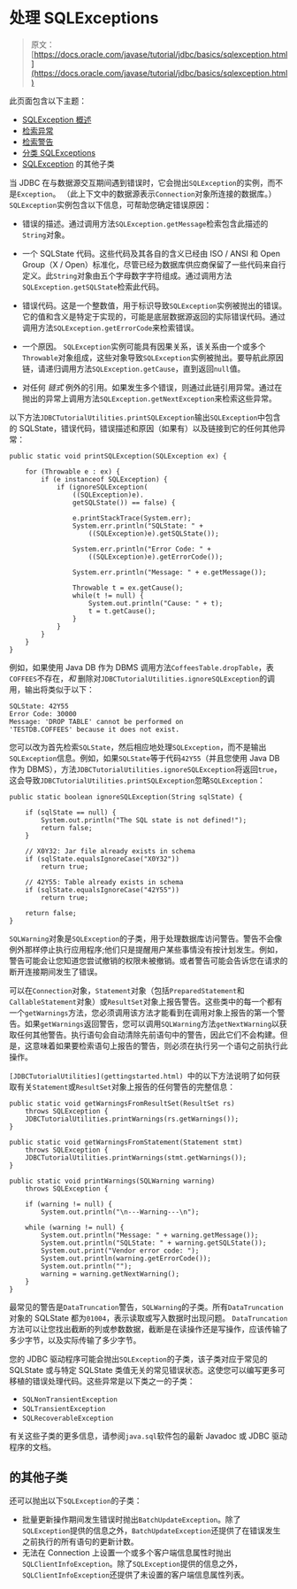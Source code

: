 # 处理 SQLExceptions

> 原文： [https://docs.oracle.com/javase/tutorial/jdbc/basics/sqlexception.html](https://docs.oracle.com/javase/tutorial/jdbc/basics/sqlexception.html)

此页面包含以下主题：

*   [SQLException 概述](#overview_sqlexception)
*   [检索异常](#retrieving_exceptions)
*   [检索警告](#retrieving_warnings)
*   [分类 SQLExceptions](#categorized_sqlexceptions)
*   [SQLException](#subclasses_sqlexception) 的其他子类

当 JDBC 在与数据源交互期间遇到错误时，它会抛出`SQLException`的实例，而不是`Exception`。 （此上下文中的数据源表示`Connection`对象所连接的数据库。）`SQLException`实例包含以下信息，可帮助您确定错误原因：

*   错误的描述。通过调用方法`SQLException.getMessage`检索包含此描述的`String`对象。

*   一个 SQLState 代码。这些代码及其各自的含义已经由 ISO / ANSI 和 Open Group（X / Open）标准化，尽管已经为数据库供应商保留了一些代码来自行定义。此`String`对象由五个字母数字字符组成。通过调用方法`SQLException.getSQLState`检索此代码。

*   错误代码。这是一个整数值，用于标识导致`SQLException`实例被抛出的错误。它的值和含义是特定于实现的，可能是底层数据源返回的实际错误代码。通过调用方法`SQLException.getErrorCode`来检索错误。

*   一个原因。 `SQLException`实例可能具有因果关系，该关系由一个或多个`Throwable`对象组成，这些对象导致`SQLException`实例被抛出。要导航此原因链，请递归调用方法`SQLException.getCause`，直到返回`null`值。

*   对任何 _链式_ 例外的引用。如果发生多个错误，则通过此链引用异常。通过在抛出的异常上调用方法`SQLException.getNextException`来检索这些异常。

以下方法`JDBCTutorialUtilities.printSQLException`输出`SQLException`中包含的 SQLState，错误代码，错误描述和原因（如果有）以及链接到它的任何其他异常：

```
public static void printSQLException(SQLException ex) {

    for (Throwable e : ex) {
        if (e instanceof SQLException) {
            if (ignoreSQLException(
                ((SQLException)e).
                getSQLState()) == false) {

                e.printStackTrace(System.err);
                System.err.println("SQLState: " +
                    ((SQLException)e).getSQLState());

                System.err.println("Error Code: " +
                    ((SQLException)e).getErrorCode());

                System.err.println("Message: " + e.getMessage());

                Throwable t = ex.getCause();
                while(t != null) {
                    System.out.println("Cause: " + t);
                    t = t.getCause();
                }
            }
        }
    }
}

```

例如，如果使用 Java DB 作为 DBMS 调用方法`CoffeesTable.dropTable`，表`COFFEES`不存在，_和_ 删除对`JDBCTutorialUtilities.ignoreSQLException`的调用，输出将类似于以下：

```
SQLState: 42Y55
Error Code: 30000
Message: 'DROP TABLE' cannot be performed on
'TESTDB.COFFEES' because it does not exist.

```

您可以改为首先检索`SQLState`，然后相应地处理`SQLException`，而不是输出`SQLException`信息。例如，如果`SQLState`等于代码`42Y55`（并且您使用 Java DB 作为 DBMS），方法`JDBCTutorialUtilities.ignoreSQLException`将返回`true`，这会导致`JDBCTutorialUtilities.printSQLException`忽略`SQLException`：

```
public static boolean ignoreSQLException(String sqlState) {

    if (sqlState == null) {
        System.out.println("The SQL state is not defined!");
        return false;
    }

    // X0Y32: Jar file already exists in schema
    if (sqlState.equalsIgnoreCase("X0Y32"))
        return true;

    // 42Y55: Table already exists in schema
    if (sqlState.equalsIgnoreCase("42Y55"))
        return true;

    return false;
}

```

`SQLWarning`对象是`SQLException`的子类，用于处理数据库访问警告。警告不会像例外那样停止执行应用程序;他们只是提醒用户某些事情没有按计划发生。例如，警告可能会让您知道您尝试撤销的权限未被撤销。或者警告可能会告诉您在请求的断开连接期间发生了错误。

可以在`Connection`对象，`Statement`对象（包括`PreparedStatement`和`CallableStatement`对象）或`ResultSet`对象上报告警告。这些类中的每一个都有一个`getWarnings`方法，您必须调用该方法才能看到在调用对象上报告的第一个警告。如果`getWarnings`返回警告，您可以调用`SQLWarning`方法`getNextWarning`以获取任何其他警告。执行语句会自动清除先前语句中的警告，因此它们不会构建。但是，这意味着如果要检索语句上报告的警告，则必须在执行另一个语句之前执行此操作。

`[JDBCTutorialUtilities](gettingstarted.html) `中的以下方法说明了如何获取有关`Statement`或`ResultSet`对象上报告的任何警告的完整信息：

```
public static void getWarningsFromResultSet(ResultSet rs)
    throws SQLException {
    JDBCTutorialUtilities.printWarnings(rs.getWarnings());
}

public static void getWarningsFromStatement(Statement stmt)
    throws SQLException {
    JDBCTutorialUtilities.printWarnings(stmt.getWarnings());
}

public static void printWarnings(SQLWarning warning)
    throws SQLException {

    if (warning != null) {
        System.out.println("\n---Warning---\n");

    while (warning != null) {
        System.out.println("Message: " + warning.getMessage());
        System.out.println("SQLState: " + warning.getSQLState());
        System.out.print("Vendor error code: ");
        System.out.println(warning.getErrorCode());
        System.out.println("");
        warning = warning.getNextWarning();
    }
}

```

最常见的警告是`DataTruncation`警告，`SQLWarning`的子类。所有`DataTruncation`对象的 SQLState 都为`01004`，表示读取或写入数据时出现问题。 `DataTruncation`方法可以让您找出截断的列或参数数据，截断是在读操作还是写操作，应该传输了多少字节，以及实际传输了多少字节。

您的 JDBC 驱动程序可能会抛出`SQLException`的子类，该子类对应于常见的 SQLState 或与特定 SQLState 类值无关的常见错误状态。这使您可以编写更多可移植的错误处理代码。这些异常是以下类之一的子类：

*   `SQLNonTransientException`
*   `SQLTransientException`
*   `SQLRecoverableException`

有关这些子类的更多信息，请参阅`java.sql`软件包的最新 Javadoc 或 JDBC 驱动程序的文档。

##  的其他子类

还可以抛出以下`SQLException`的子类：

*   批量更新操作期间发生错误时抛出`BatchUpdateException`。除了`SQLException`提供的信息之外，`BatchUpdateException`还提供了在错误发生之前执行的所有语句的更新计数。
*   无法在 Connection 上设置一个或多个客户端信息属性时抛出`SQLClientInfoException`。除了`SQLException`提供的信息之外，`SQLClientInfoException`还提供了未设置的客户端信息属性列表。